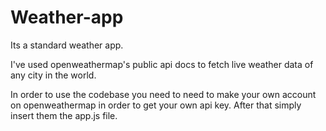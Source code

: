 # Weather-app

Its a standard weather app.

I've used openweathermap's public api docs to fetch live weather data of any city in the world.

In order to use the codebase you need to need to make your own account on openweathermap in order to get your own api key. After that simply insert them the app.js file. 
